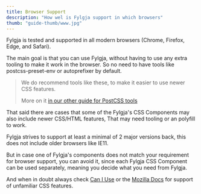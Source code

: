 ```yaml
---
title: Browser Support
description: "How wel is Fylgja support in which browsers"
thumb: "guide-thumb/www.jpg"
---
```


Fylgja is tested and supported in all modern browsers (Chrome, Firefox, Edge, and Safari).

The main goal is that you can use Fylgja, without having to use any extra tooling to make it work in the browser.
So no need to have tools like postcss-preset-env or autoprefixer by default.

> We do recommend tools like these,
> to make it easier to use newer CSS features.
> 
> More on it [in our other guide for PostCSS tools](/guides/postcss/)

That said there are cases that some of the Fylgja's CSS Components may also include newer CSS/HTML features,
That may need tooling or an polyfill to work.

Fylgja strives to support at least a minimal of 2 major versions back,
this does not include older browsers like IE11.

But in case one of Fylgja's components does not match your requirement for browser support, you can avoid it,
since each Fylgja CSS Component can be used separately, meaning you decide what you need from Fylgja.

And when in doubt always check [Can I Use](https://caniuse.com/) or the [Mozilla Docs](https://developer.mozilla.org/) for support of unfamiliar CSS features.
